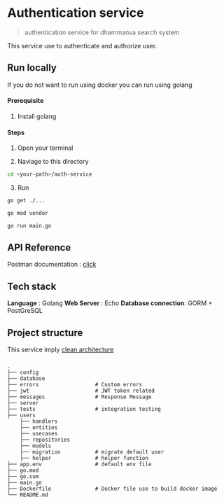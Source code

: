# Authentication service 
> authentication service for dhammanva search system

This service use to authenticate and authorize user.

## Run locally 
If you do not want to run using docker you can run using golang

#### Prerequisite 

1. Install golang 

#### Steps
1. Open your terminal

2. Naviage to this directory 
```bash
cd <your-path>/auth-service
```

3. Run
```bash
go get ./...
```
```bash
go mod vendor
```
```bash
go run main.go 
```

## API Reference
Postman documentation : [click](https://documenter.getpostman.com/view/14178897/2s9YsFFaVj)

## Tech stack 
**Language** : Golang
**Web Server** : Echo
**Database connection**: GORM + PostGreSQL

## Project structure
This service imply [clean architecture](https://blog.cleancoder.com/uncle-bob/2012/08/13/the-clean-architecture.html)
### 

    .
    ├── config            
    ├── database                    
    ├── errors                  # Custom errors
    ├── jwt                     # JWT token related
    ├── messages                # Response Message
    ├── server                     
    ├── tests                   # integration testing  
    ├── users
        ├── handlers           
        ├── entities
        ├── usecases
        ├── repositories
        ├── models
        ├── migration           # migrate default user
        ├── helper              # helper function  
    ├── app.env                 # default env file
    ├── go.mod               
    ├── go.sum               
    ├── main.go              
    ├── Dockerfile              # Docker file use to build docker image
    └── README.md
